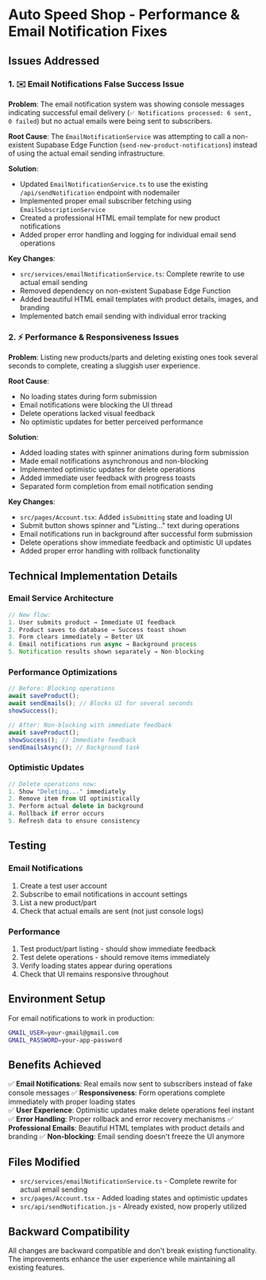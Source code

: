 # Auto Speed Shop - Performance & Email Notification Fixes

## Issues Addressed

### 1. ✉️ Email Notifications False Success Issue

**Problem**: The email notification system was showing console messages indicating successful email delivery (`✅ Notifications processed: 6 sent, 0 failed`) but no actual emails were being sent to subscribers.

**Root Cause**: The `EmailNotificationService` was attempting to call a non-existent Supabase Edge Function (`send-new-product-notifications`) instead of using the actual email sending infrastructure.

**Solution**: 
- Updated `EmailNotificationService.ts` to use the existing `/api/sendNotification` endpoint with nodemailer
- Implemented proper email subscriber fetching using `EmailSubscriptionService`
- Created a professional HTML email template for new product notifications
- Added proper error handling and logging for individual email send operations

**Key Changes**:
- `src/services/emailNotificationService.ts`: Complete rewrite to use actual email sending
- Removed dependency on non-existent Supabase Edge Function
- Added beautiful HTML email templates with product details, images, and branding
- Implemented batch email sending with individual error tracking

### 2. ⚡ Performance & Responsiveness Issues

**Problem**: Listing new products/parts and deleting existing ones took several seconds to complete, creating a sluggish user experience.

**Root Cause**: 
- No loading states during form submission
- Email notifications were blocking the UI thread
- Delete operations lacked visual feedback
- No optimistic updates for better perceived performance

**Solution**:
- Added loading states with spinner animations during form submission
- Made email notifications asynchronous and non-blocking
- Implemented optimistic updates for delete operations
- Added immediate user feedback with progress toasts
- Separated form completion from email notification sending

**Key Changes**:
- `src/pages/Account.tsx`: Added `isSubmitting` state and loading UI
- Submit button shows spinner and "Listing..." text during operations
- Email notifications run in background after successful form submission
- Delete operations show immediate feedback and optimistic UI updates
- Added proper error handling with rollback functionality

## Technical Implementation Details

### Email Service Architecture
```typescript
// New flow:
1. User submits product → Immediate UI feedback
2. Product saves to database → Success toast shown
3. Form clears immediately → Better UX
4. Email notifications run async → Background process
5. Notification results shown separately → Non-blocking
```

### Performance Optimizations
```typescript
// Before: Blocking operations
await saveProduct();
await sendEmails(); // Blocks UI for several seconds
showSuccess();

// After: Non-blocking with immediate feedback
await saveProduct();
showSuccess(); // Immediate feedback
sendEmailsAsync(); // Background task
```

### Optimistic Updates
```typescript
// Delete operations now:
1. Show "Deleting..." immediately
2. Remove item from UI optimistically
3. Perform actual delete in background
4. Rollback if error occurs
5. Refresh data to ensure consistency
```

## Testing

### Email Notifications
1. Create a test user account
2. Subscribe to email notifications in account settings
3. List a new product/part
4. Check that actual emails are sent (not just console logs)

### Performance
1. Test product/part listing - should show immediate feedback
2. Test delete operations - should remove items immediately
3. Verify loading states appear during operations
4. Check that UI remains responsive throughout

## Environment Setup

For email notifications to work in production:
```bash
GMAIL_USER=your-gmail@gmail.com
GMAIL_PASSWORD=your-app-password
```

## Benefits Achieved

✅ **Email Notifications**: Real emails now sent to subscribers instead of fake console messages
✅ **Responsiveness**: Form operations complete immediately with proper loading states  
✅ **User Experience**: Optimistic updates make delete operations feel instant
✅ **Error Handling**: Proper rollback and error recovery mechanisms
✅ **Professional Emails**: Beautiful HTML templates with product details and branding
✅ **Non-blocking**: Email sending doesn't freeze the UI anymore

## Files Modified

- `src/services/emailNotificationService.ts` - Complete rewrite for actual email sending
- `src/pages/Account.tsx` - Added loading states and optimistic updates
- `src/api/sendNotification.js` - Already existed, now properly utilized

## Backward Compatibility

All changes are backward compatible and don't break existing functionality. The improvements enhance the user experience while maintaining all existing features.